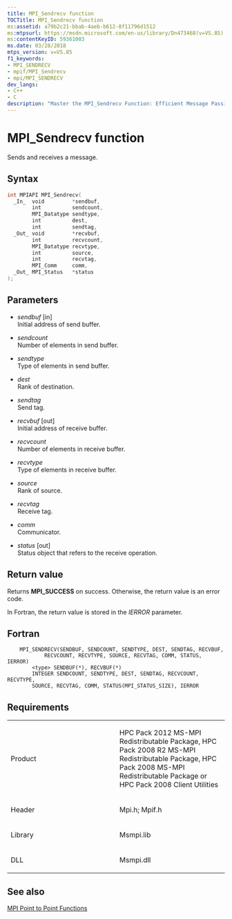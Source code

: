 ```yaml
---
title: MPI_Sendrecv function
TOCTitle: MPI_Sendrecv function
ms:assetid: a79b2c21-bbab-4aeb-b612-8f11796d1512
ms:mtpsurl: https://msdn.microsoft.com/en-us/library/Dn473468(v=VS.85)
ms:contentKeyID: 59361003
ms.date: 03/28/2018
mtps_version: v=VS.85
f1_keywords:
- MPI_SENDRECV
- mpif/MPI_Sendrecv
- mpi/MPI_SENDRECV
dev_langs:
- C++
- C
description: "Master the MPI_Sendrecv Function: Efficient Message Passing Interface for Microsoft HPC Pack. Learn syntax, parameters & more."
---
```


# MPI\_Sendrecv function

Sends and receives a message.

## Syntax

``` c++
int MPIAPI MPI_Sendrecv(
  _In_  void         *sendbuf,
        int          sendcount,
        MPI_Datatype sendtype,
        int          dest,
        int          sendtag,
  _Out_ void         *recvbuf,
        int          recvcount,
        MPI_Datatype recvtype,
        int          source,
        int          recvtag,
        MPI_Comm     comm,
  _Out_ MPI_Status   *status
);
```

## Parameters

  - *sendbuf* \[in\]  
    Initial address of send buffer.

  - *sendcount*  
    Number of elements in send buffer.

  - *sendtype*  
    Type of elements in send buffer.

  - *dest*  
    Rank of destination.

  - *sendtag*  
    Send tag.

  - *recvbuf* \[out\]  
    Initial address of receive buffer.

  - *recvcount*  
    Number of elements in receive buffer.

  - *recvtype*  
    Type of elements in receive buffer.

  - *source*  
    Rank of source.

  - *recvtag*  
    Receive tag.

  - *comm*  
    Communicator.

  - *status* \[out\]  
    Status object that refers to the receive operation.

## Return value

Returns **MPI\_SUCCESS** on success. Otherwise, the return value is an error code.

In Fortran, the return value is stored in the *IERROR* parameter.

## Fortran

``` FORTRAN
    MPI_SENDRECV(SENDBUF, SENDCOUNT, SENDTYPE, DEST, SENDTAG, RECVBUF,
            RECVCOUNT, RECVTYPE, SOURCE, RECVTAG, COMM, STATUS, IERROR)
        <type> SENDBUF(*), RECVBUF(*)
        INTEGER SENDCOUNT, SENDTYPE, DEST, SENDTAG, RECVCOUNT, RECVTYPE,
        SOURCE, RECVTAG, COMM, STATUS(MPI_STATUS_SIZE), IERROR
```

## Requirements

<table>
<colgroup>
<col style="width: 50%" />
<col style="width: 50%" />
</colgroup>
<tbody>
<tr class="odd">
<td><p>Product</p></td>
<td><p>HPC Pack 2012 MS-MPI Redistributable Package, HPC Pack 2008 R2 MS-MPI Redistributable Package, HPC Pack 2008 MS-MPI Redistributable Package or HPC Pack 2008 Client Utilities</p></td>
</tr>
<tr class="even">
<td><p>Header</p></td>
<td>Mpi.h;
Mpif.h</td>
</tr>
<tr class="odd">
<td><p>Library</p></td>
<td>Msmpi.lib</td>
</tr>
<tr class="even">
<td><p>DLL</p></td>
<td>Msmpi.dll</td>
</tr>
</tbody>
</table>


## See also

[MPI Point to Point Functions](mpi-point-to-point-functions.md)

